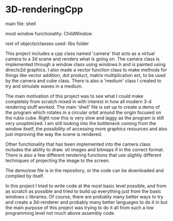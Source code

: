 # 3D-renderingCpp

main file: shell

most window functionality: ChildWindow

rest of objects/classes used: libs folder


This project includes a cpp class named 'camera' that acts as a virtual camera to a 3d scene and renders what is going on.
The camera class is implemented through a window class using windows.h and is painted using directx2d graphics. I also made
a vector function class to make methods for things like vector addition, dot product, matrix multiplication ext, to be used
by the camera and cube class. There is also a 'medium' class I created to try and simulate waves in a medium.

The main motivation of this project was to see what I could make completely from scratch mixed in with interest in how all
modern 3-d rendering stuff worked. The main 'shell' file is set up to create a demo of the program which rotates in a 
circular orbit around the origin focused on the rubix cube. Right now this is very slow and laggy as the program is still
very unoptimized. I am still looking into the bottleneck coming from the window itself, the possibility of accessing more
graphics resources and also just improving the way the scene is rendered.

Other functionality that has been implemented into the camera class includes the ability to draw. stl images and bitmaps if
in the correct format. There is also a few different rendering functions that use slightly different techniques of projecting
the image to the screen.


The demo/exe file is in the repository, or the code can be downloaded and complied by itself.

In this project I tried to write code at the most basic level possible, and from as scratch as possible and tried to build up
everything just from the basic windows c libraries. Of course, there are probably many better ways to try and create a 
3d-renderer and probably many better languages to do it in but the main purpose of this project was trying to do it all from
such a low programming level not much above assembly code.
